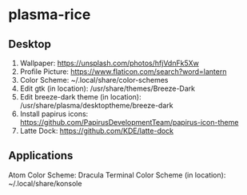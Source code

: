 # plasma-rice

## Desktop
1. Wallpaper: https://unsplash.com/photos/hfjVdnFk5Xw
2. Profile Picture: https://www.flaticon.com/search?word=lantern
3. Color Scheme: ~/.local/share/color-schemes
4. Edit gtk (in location): /usr/share/themes/Breeze-Dark
5. Edit breeze-dark theme (in location): /usr/share/plasma/desktoptheme/breeze-dark
6. Install papirus icons: https://github.com/PapirusDevelopmentTeam/papirus-icon-theme
7. Latte Dock: https://github.com/KDE/latte-dock

## Applications
Atom Color Scheme: Dracula
Terminal Color Scheme (in location): ~/.local/share/konsole
